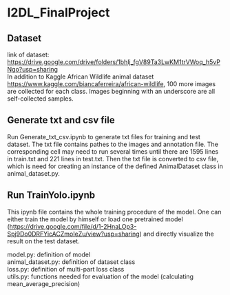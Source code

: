 # I2DL_FinalProject

## Dataset
link of dataset: https://drive.google.com/drive/folders/1bhlj_fgV89Ta3LwKM1trVWoq_h5vPNgo?usp=sharing  
In addition to Kaggle African Wildlife animal dataset https://www.kaggle.com/biancaferreira/african-wildlife, 100 more images are collected for each class. Images beginning with an underscore are all self-collected samples.  

## Generate txt and csv file 
Run Generate_txt_csv.ipynb to generate txt files for training and test dataset. The txt file contains pathes to the images and annotation file. The corresponding cell may need to run several times until there are 1595 lines in train.txt and 221 lines in test.txt.
Then the txt file is converted to csv file, which is need for creating an instance of the defined AnimalDataset class in animal_dataset.py.  

## Run TrainYolo.ipynb
This ipynb file contains the whole training procedure of the model. One can either train the model by himself or load one pretrained model (https://drive.google.com/file/d/1-2HnaLOp3-Spj9Do0DRFYicACZmoIeZu/view?usp=sharing) and directly visualize the result on the test dataset.  



model.py: definition of model  
animal_dataset.py: definition of dataset class  
loss.py: definition of multi-part loss class  
utils.py: functions needed for evaluation of the model (calculating mean_average_precision)
